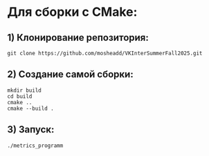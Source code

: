 # Для сборки с CMake:
## 1) Клонирование репозитория:
`git clone https://github.com/mosheadd/VKInterSummerFall2025.git`
## 2) Создание самой сборки:
```
mkdir build
cd build
cmake ..
cmake --build .
```
## 3) Запуск:
`./metrics_programm`
